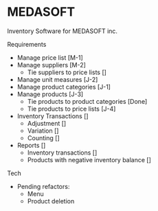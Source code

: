 # MEDASOFT

Inventory Software for MEDASOFT inc.

Requirements
  - Manage price list [M-1]
  - Manage suppliers [M-2]
    - Tie suppliers to price lists []
  - Manage unit measures [J-2]
  - Manage product categories [J-1]
  - Manage products [J-3]
    - Tie products to product categories [Done]
    - Tie products to price lists [J-4]
  - Inventory Transactions []
    - Adjustment []
    - Variation []
    - Counting []
  - Reports []
    - Inventory transactions []
    - Products with negative inventory balance []


Tech
  - Pending refactors:
    - Menu
    - Product deletion
